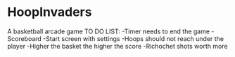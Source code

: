 # HoopInvaders
A basketball arcade game 
TO DO LIST:
-Timer needs to end the game
-Scoreboard
-Start screen with settings
-Hoops should not reach under the player 
-Higher the basket the higher the score
-Richochet shots worth more
